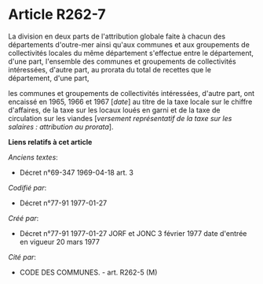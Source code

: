 # Article R262-7

La division en deux parts de l'attribution globale faite à chacun des départements d'outre-mer ainsi qu'aux communes et aux
groupements de collectivités locales du même département s'effectue entre le département, d'une part, l'ensemble des communes
et groupements de collectivités intéressées, d'autre part, au prorata du total de recettes que le département, d'une part,

les communes et groupements de collectivités intéressées, d'autre part, ont encaissé en 1965, 1966 et 1967 [*date*] au titre
de la taxe locale sur le chiffre d'affaires, de la taxe sur les locaux loués en garni et de la taxe de circulation sur les
viandes [*versement représentatif de la taxe sur les salaires : attribution au prorata*].

**Liens relatifs à cet article**

_Anciens textes_:

  - Décret n°69-347 1969-04-18 art. 3

_Codifié par_:

  - Décret n°77-91 1977-01-27

_Créé par_:

  - Décret n°77-91 1977-01-27 JORF et JONC 3 février 1977 date d'entrée en vigueur 20 mars 1977

_Cité par_:

  - CODE DES COMMUNES. - art. R262-5 (M)
